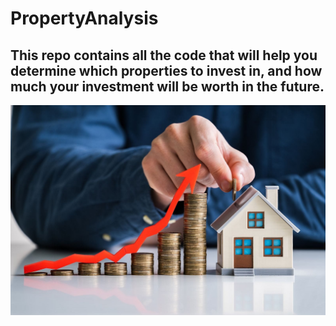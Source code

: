 # PropertyAnalysis

## This repo contains all the code that will help you determine which properties to invest in, and how much your investment will be worth in the future.

<p align="center">
    <img src="/Images/InvProp.jpg" width="1500">
</p>